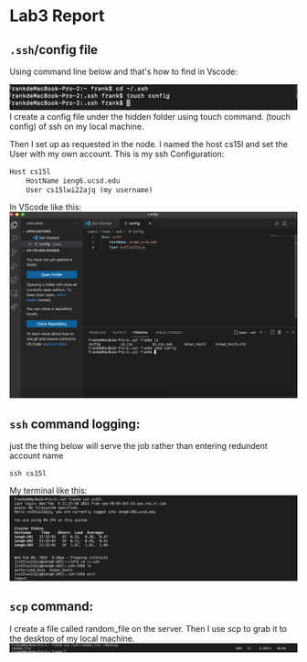 # Lab3 Report  

## ```.ssh```/config file  
Using command line below and that's how to find in Vscode:

![](./4.png)  
I create a config file under the hidden folder using touch command. (touch config) of ssh on my local machine.  
   
Then I set up as requested in the node. I named the host cs15l and set the User with my own account.
This is my ssh Configuration:
```
Host cs15l
    HostName ieng6.ucsd.edu
    User cs15lwi22ajq (my username)
```  
In VScode like this:  
![](./5.png)  

## ```ssh``` command logging:  
just the thing below will serve the job rather than entering redundent account name
```
ssh cs15l
```
My terminal like this:
![](./3.png) 

## ```scp``` command:  
I create a file called random_file on the server. Then I use scp to grab it to the desktop of my local machine. 
![](./6.png) 